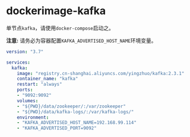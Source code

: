 # dockerimage-kafka

单节点`kafka`，请使用`docker-compose`启动之。

**注意:** 请务必为容器配置`KAFKA_ADVERTISED_HOST_NAME`环境变量。

```yaml
version: "3.7"

services:
  kafka:
    image: "registry.cn-shanghai.aliyuncs.com/yingzhuo/kafka:2.3.1"
    container_name: "kafka"
    restart: "always"
    ports:
    - "9092:9092"
    volumes:
    - "${PWD}/data/zookeeper/:/var/zookeeper"
    - "${PWD}/data/kafka-logs/:/var/kafka-logs/"
    environment:
    - "KAFKA_ADVERTISED_HOST_NAME=192.168.99.114"
    - "KAFKA_ADVERTISED_PORT=9092"
```

